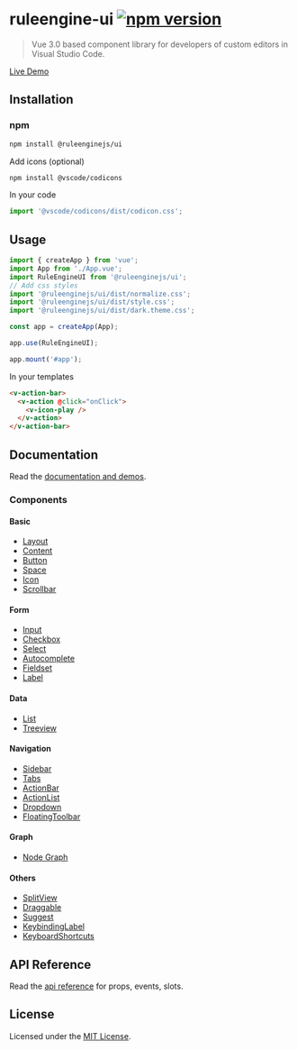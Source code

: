 # ruleengine-ui [![npm version](https://badge.fury.io/js/%40ruleenginejs%2Fui.svg)](https://badge.fury.io/js/%40ruleenginejs%2Fui)

> Vue 3.0 based component library for developers of custom editors in Visual Studio Code.

[Live Demo](https://ruleenginejs.github.io/ruleengine-ui-demo/)

## Installation

### npm

```bash
npm install @ruleenginejs/ui
```

Add icons (optional)

```bash
npm install @vscode/codicons
```

In your code

```javascript
import '@vscode/codicons/dist/codicon.css';
```

## Usage

```javascript
import { createApp } from 'vue';
import App from './App.vue';
import RuleEngineUI from '@ruleenginejs/ui';
// Add css styles
import '@ruleenginejs/ui/dist/normalize.css';
import '@ruleenginejs/ui/dist/style.css';
import '@ruleenginejs/ui/dist/dark.theme.css';

const app = createApp(App);

app.use(RuleEngineUI);

app.mount('#app');
```

In your templates

```html
<v-action-bar>
  <v-action @click="onClick">
    <v-icon-play />
  </v-action>
</v-action-bar>
```

## Documentation

Read the [documentation and demos](https://ruleenginejs.github.io/ruleengine-ui-demo/).

### Components

#### Basic

- [Layout](https://ruleenginejs.github.io/ruleengine-ui-demo/#/component/layout)
- [Content](https://ruleenginejs.github.io/ruleengine-ui-demo/#/component/content)
- [Button](https://ruleenginejs.github.io/ruleengine-ui-demo/#/component/button)
- [Space](https://ruleenginejs.github.io/ruleengine-ui-demo/#/component/space)
- [Icon](https://ruleenginejs.github.io/ruleengine-ui-demo/#/component/icon)
- [Scrollbar](https://ruleenginejs.github.io/ruleengine-ui-demo/#/component/scrollbar)

#### Form

- [Input](https://ruleenginejs.github.io/ruleengine-ui-demo/#/component/input)
- [Checkbox](https://ruleenginejs.github.io/ruleengine-ui-demo/#/component/checkbox)
- [Select](https://ruleenginejs.github.io/ruleengine-ui-demo/#/component/selectbox)
- [Autocomplete](https://ruleenginejs.github.io/ruleengine-ui-demo/#/component/autocomplete)
- [Fieldset](https://ruleenginejs.github.io/ruleengine-ui-demo/#/component/fieldset)
- [Label](https://ruleenginejs.github.io/ruleengine-ui-demo/#/component/label)

#### Data

- [List](https://ruleenginejs.github.io/ruleengine-ui-demo/#/component/list)
- [Treeview](https://ruleenginejs.github.io/ruleengine-ui-demo/#/component/treeview)

#### Navigation

- [Sidebar](https://ruleenginejs.github.io/ruleengine-ui-demo/#/component/sidebar)
- [Tabs](https://ruleenginejs.github.io/ruleengine-ui-demo/#/component/tabs)
- [ActionBar](https://ruleenginejs.github.io/ruleengine-ui-demo/#/component/action-bar)
- [ActionList](https://ruleenginejs.github.io/ruleengine-ui-demo/#/component/action-list)
- [Dropdown](https://ruleenginejs.github.io/ruleengine-ui-demo/#/component/dropdown)
- [FloatingToolbar](https://ruleenginejs.github.io/ruleengine-ui-demo/#/component/floating-toolbar)

#### Graph

- [Node Graph](https://ruleenginejs.github.io/ruleengine-ui-demo/#/component/node-graph)

#### Others

- [SplitView](https://ruleenginejs.github.io/ruleengine-ui-demo/#/component/splitview)
- [Draggable](https://ruleenginejs.github.io/ruleengine-ui-demo/#/component/draggable)
- [Suggest](https://ruleenginejs.github.io/ruleengine-ui-demo/#/component/suggest)
- [KeybindingLabel](https://ruleenginejs.github.io/ruleengine-ui-demo/#/component/keybinding-label)
- [KeyboardShortcuts](https://ruleenginejs.github.io/ruleengine-ui-demo/#/component/keyboard-shortcuts)

## API Reference

Read the [api reference](docs/README.md) for props, events, slots.

## License

Licensed under the [MIT License](./LICENSE).
